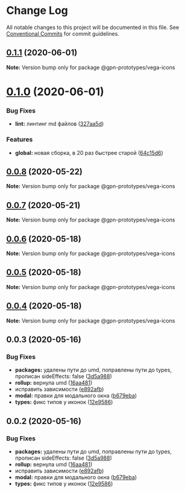 # Change Log

All notable changes to this project will be documented in this file.
See [Conventional Commits](https://conventionalcommits.org) for commit guidelines.

## [0.1.1](https://github.com/gpn-prototypes/vega-ui/compare/@gpn-prototypes/vega-icons@0.1.0...@gpn-prototypes/vega-icons@0.1.1) (2020-06-01)

**Note:** Version bump only for package @gpn-prototypes/vega-icons





# [0.1.0](https://github.com/gpn-prototypes/vega-ui/compare/@gpn-prototypes/vega-icons@0.0.8...@gpn-prototypes/vega-icons@0.1.0) (2020-06-01)


### Bug Fixes

* **lint:** линтинг md файлов ([327aa5d](https://github.com/gpn-prototypes/vega-ui/commit/327aa5d3aa706f0e164a572ae1360d504e89979d))


### Features

* **global:** новая сборка, в 20 раз быстрее старой ([64c15d6](https://github.com/gpn-prototypes/vega-ui/commit/64c15d6c8e5934386d2820e120b64bb7ed2391f3))





## [0.0.8](https://github.com/gpn-prototypes/vega-ui/compare/@gpn-prototypes/vega-icons@0.0.7...@gpn-prototypes/vega-icons@0.0.8) (2020-05-22)

**Note:** Version bump only for package @gpn-prototypes/vega-icons





## [0.0.7](https://github.com/gpn-prototypes/vega-ui/compare/@gpn-prototypes/vega-icons@0.0.6...@gpn-prototypes/vega-icons@0.0.7) (2020-05-21)

**Note:** Version bump only for package @gpn-prototypes/vega-icons





## [0.0.6](https://github.com/gpn-prototypes/vega-ui/compare/@gpn-prototypes/vega-icons@0.0.5...@gpn-prototypes/vega-icons@0.0.6) (2020-05-18)

**Note:** Version bump only for package @gpn-prototypes/vega-icons

## [0.0.5](https://github.com/gpn-prototypes/vega-ui/compare/@gpn-prototypes/vega-icons@0.0.4...@gpn-prototypes/vega-icons@0.0.5) (2020-05-18)

**Note:** Version bump only for package @gpn-prototypes/vega-icons

## [0.0.4](https://github.com/gpn-prototypes/vega-ui/compare/@gpn-prototypes/vega-icons@0.0.3...@gpn-prototypes/vega-icons@0.0.4) (2020-05-18)

**Note:** Version bump only for package @gpn-prototypes/vega-icons

## 0.0.3 (2020-05-16)

### Bug Fixes

- **packages:** удалены пути до umd, поправлены пути до types, прописан sideEffects: false ([3d5a988](https://github.com/gpn-prototypes/vega-ui/commit/3d5a98871aece5d6c79be112e2e60ecd0529694e))
- **rollup:** вернула umd ([16aa481](https://github.com/gpn-prototypes/vega-ui/commit/16aa48132ca6c3934b3b12aa079f8645a0efc89b))
- исправить зависимости ([e892afb](https://github.com/gpn-prototypes/vega-ui/commit/e892afb5368b7ed2c6bdd4c77e08917e033f75ed))
- **modal:** правки для модального окна ([b679eba](https://github.com/gpn-prototypes/vega-ui/commit/b679eba7e70f57c988816e7af562e483ff999dee))
- **types:** фикс типов у иконок ([12e9586](https://github.com/gpn-prototypes/vega-ui/commit/12e95862a63de8e9ea1eccfa12820da7cfa76dbe))

## 0.0.2 (2020-05-16)

### Bug Fixes

- **packages:** удалены пути до umd, поправлены пути до types, прописан sideEffects: false ([3d5a988](https://github.com/gpn-prototypes/vega-ui/commit/3d5a98871aece5d6c79be112e2e60ecd0529694e))
- **rollup:** вернула umd ([16aa481](https://github.com/gpn-prototypes/vega-ui/commit/16aa48132ca6c3934b3b12aa079f8645a0efc89b))
- исправить зависимости ([e892afb](https://github.com/gpn-prototypes/vega-ui/commit/e892afb5368b7ed2c6bdd4c77e08917e033f75ed))
- **modal:** правки для модального окна ([b679eba](https://github.com/gpn-prototypes/vega-ui/commit/b679eba7e70f57c988816e7af562e483ff999dee))
- **types:** фикс типов у иконок ([12e9586](https://github.com/gpn-prototypes/vega-ui/commit/12e95862a63de8e9ea1eccfa12820da7cfa76dbe))
